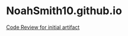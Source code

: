 # NoahSmith10.github.io

[Code Review for initial artifact](https://www.youtube.com/watch?v=DDDqx6Msexk)
